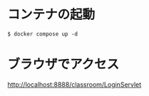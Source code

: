 # コンテナの起動
```shell
$ docker compose up -d
```

# ブラウザでアクセス
[http://localhost:8888/classroom/LoginServlet](http://localhost:8888/classroom/LoginServlet)

